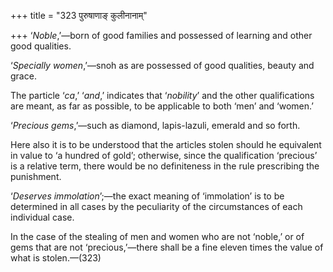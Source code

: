 +++
title = "323 पुरुषाणाङ् कुलीनानाम्"

+++
‘*Noble*,’—born of good families and possessed of learning and other
good qualities.

‘*Specially women*,’—snoh as are possessed of good qualities, beauty and
grace.

The particle ‘*ca*,’ ‘*and*,’ indicates that ‘*nobility*’ and the other
qualifications are meant, as far as possible, to be applicable to both
‘men’ and ‘women.’

‘*Precious gems*,’—such as diamond, lapis-lazuli, emerald and so forth.

Here also it is to be understood that the articles stolen should he
equivalent in value to ‘a hundred of gold’; otherwise, since the
qualification ‘precious’ is a relative term, there would be no
definiteness in the rule prescribing the punishment.

‘*Deserves immolation*’;—the exact meaning of ‘immolation’ is to be
determined in all cases by the peculiarity of the circumstances of each
individual case.

In the case of the stealing of men and women who are not ‘noble,’ or of
gems that are not ‘precious,’—there shall be a fine eleven times the
value of what is stolen.—(323)


